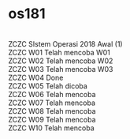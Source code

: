 # os181
<br />
ZCZC SIstem Operasi 2018 Awal (1) 
<br />
ZCZC W01 Telah mencoba W01
<br />
ZCZC W02 Telah mencoba W02
<br />
ZCZC W03 Telah mencoba W03
<br />
ZCZC W04 Done
<br />
ZCZC W05 Telah dicoba
<br />
ZCZC W06 Telah mencoba
<br />
ZCZC W07 Telah mencoba
<br />
ZCZC W08 Telah mencoba
<br />
ZCZC W09 Telah mencoba
<br />
ZCZC W10 Telah mencoba
